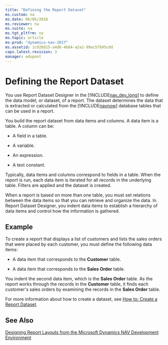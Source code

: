 ```yaml
---
title: "Defining the Report Dataset"
ms.custom: na
ms.date: 06/05/2016
ms.reviewer: na
ms.suite: na
ms.tgt_pltfrm: na
ms.topic: article
ms-prod: "dynamics-nav-2017"
ms.assetid: 1c928d15-a4d6-4b64-a2a1-99ac57b95cdd
caps.latest.revision: 3
manager: edupont
---
```

# Defining the Report Dataset
You use Report Dataset Designer in the [!INCLUDE[nav_dev_long](includes/nav_dev_long_md.md)] to define the data model, or dataset, of a report. The dataset determines the data that is extracted or calculated from the [!INCLUDE[navnow](includes/navnow_md.md)] database tables that can be used in a report.  
  
 You build the report dataset from data items and columns. A data item is a table. A column can be:  
  
-   A field in a table.  
  
-   A variable.  
  
-   An expression.  
  
-   A text constant.  
  
 Typically, data items and columns correspond to fields in a table. When the report is run, each data item is iterated for all records in the underlying table. Filters are applied and the dataset is created.  
  
 When a report is based on more than one table, you must set relations between the data items so that you can retrieve and organize the data. In Report Dataset Designer, you indent data items to establish a hierarchy of data items and control how the information is gathered.  
  
## Example  
 To create a report that displays a list of customers and lists the sales orders that were placed by each customer, you must define the following data items:  
  
-   A data item that corresponds to the **Customer** table.  
  
-   A data item that corresponds to the **Sales Order** table.  
  
 You indent the second data item, which is the **Sales Order** table. As the report works through the records in the **Customer** table, it finds each customer's sales orders by examining the records in the **Sales Order** table.  
  
 For more information about how to create a dataset, see [How to: Create a Report Dataset](How-to--Create-a-Report-Dataset.md).  
  
## See Also  
 [Designing Report Layouts from the Microsoft Dynamics NAV Development Environment](Designing-Report-Layouts-from-the-Microsoft-Dynamics-NAV-Development-Environment.md)